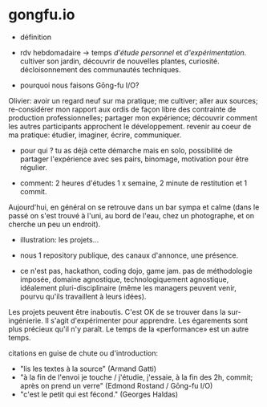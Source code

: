 # gongfu.io

- définition


- rdv hebdomadaire -> temps *d'étude personnel* et *d'expérimentation*. cultiver son jardin, découvrir de nouvelles plantes, curiosité. décloisonnement des communautés techniques.

- pourquoi nous faisons Gōng-fu I/O?

Olivier: avoir un regard neuf sur ma pratique; me cultiver; aller aux sources; re-considérer mon rapport aux ordis de façon libre des contrainte de production professionnelles; partager mon expérience; découvrir comment les autres participants approchent le développement. revenir au coeur de ma pratique: étudier, imaginer, écrire, communiquer. 

- pour qui ? tu as déjà cette démarche mais en solo, possibilité de partager l'expérience avec ses pairs, binomage, motivation pour être régulier. 

- comment: 2 heures d'études 1 x semaine, 2 minute de restitution et 1 commit.

Aujourd'hui, en général on se retrouve dans un bar sympa et calme (dans le passé on s'est trouvé à l'uni, au bord de l'eau, chez un photographe, et on cherche un peu un endroit).

- illustration: les projets…

- nous 1 repository publique, des canaux d'annonce, une présence.

- ce n'est pas, hackathon, coding dojo, game jam. pas de méthodologie imposée, domaine agnostique, technologiquement agnostique, idéalement pluri-disciplinaire (même les managers peuvent venir, pourvu qu'ils travaillent à leurs idées).

Les projets peuvent être inaboutis. C'est OK de se trouver dans la sur-ingénierie. Il s'agit d'expérimenter pour apprendre. Les égarements sont plus précieux qu'il n'y paraît. Le temps de la «performance» est un autre temps.

citations en guise de chute ou d'introduction:
- "lis les textes à la source" (Armand Gatti)
- "à la fin de l'envoi je touche / j'étudie, j'essaie, à la fin des 2h, commit; après on prend un verre" (Edmond Rostand / Gōng-fu I/O)
- "c'est le petit qui est fécond." (Georges Haldas)

